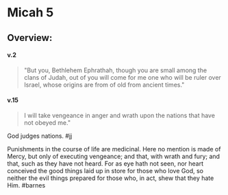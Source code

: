 # Micah 5

## Overview:

#### v.2
>"But you, Bethlehem Ephrathah, though you are small among the clans of Judah, out of you will come for me one who will be ruler over Israel, whose origins are from of old from ancient times."

#### v.15
>I will take vengeance in anger and wrath upon the nations that have not obeyed me."

God judges nations.
#jj 

Punishments in the course of life are medicinal. Here no mention is made of Mercy, but only of executing vengeance; and that, with wrath and fury; and that, such as they have not heard. For as eye hath not seen, nor heart conceived the good things laid up in store for those who love God, so neither the evil things prepared for those who, in act, shew that they hate Him.
#barnes 
